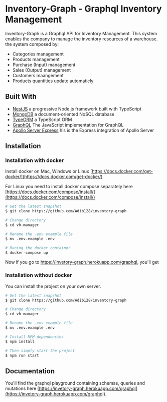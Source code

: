 
# Inventory-Graph  - Graphql Inventory Management
Inventory-Graph is a Graphql API for Inventory Management. This system enables the company to manage the inventory resources of a warehouse.
the system composed by:

- Categories management
- Products management
- Purchase (Input) management
- Sales (Output) management
- Customers maangement
- Products quantities update automaticly

## Built With
- [NestJS](https://nestjs.com/) a progressive Node.js framework built with TypeScript
- [MongoDB](https://www.mongodb.com/) a document-oriented NoSQL database
- [TypeORM](https://typeorm.io/) a TypeScript ORM
- [GraphQL](https://www.npmjs.com/package/graphql) The JavaScript implementation for GraphQL
- [Apollo Server Express](https://www.npmjs.com/package/apollo-server-express) his is the Express integration of Apollo Server


## Installation

### Installation with docker
Install docker on Mac, Windows or Linux [https://docs.docker.com/get-docker/](https://docs.docker.com/get-docker/)

For Linux you need to install docker compose separately here [https://docs.docker.com/compose/install/](https://docs.docker.com/compose/install/)

```bash
# Get the latest snapshot
$ git clone https://github.com/Adib128/inventory-graph

# Change directory
$ cd vh-manager

# Rename the .env example file
$ mv .env.example .env

# Runing the docker container
$ docker-compose up

```
Now if you go to https://invetory-graph.herokuapp.com/graphql, you'll get

### Installation without docker

You can install the project on your own server.
```bash
# Get the latest snapshot
$ git clone https://github.com/Adib128/inventory-graph

# Change directory
$ cd vh-manager

# Rename the .env example file
$ mv .env.example .env

# Install NPM dependencies
$ npm install

# Then simply start the project
$ npm run start
```

## Documentation

You'll find the graphql playground containing schemas, queries and mutations here [https://invetory-graph.herokuapp.com/graphql](https://invetory-graph.herokuapp.com/graphql).
